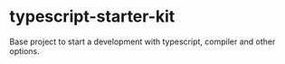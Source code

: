 # typescript-starter-kit
Base project to start a development with typescript, compiler and other options.
